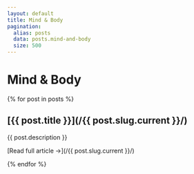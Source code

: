 ```yaml
---
layout: default
title: Mind & Body
pagination:
  alias: posts
  data: posts.mind-and-body
  size: 500
---
```


# Mind & Body

{% for post in posts %}
<div class="post">
  
## [{{ post.title }}](/{{ post.slug.current }}/)

{{ post.description }}

[Read full article &rarr;](/{{ post.slug.current }}/)

</div>

{% endfor %}